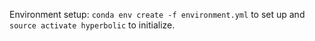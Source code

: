Environment setup: `conda env create -f environment.yml` to set up and `source activate hyperbolic` to initialize.
